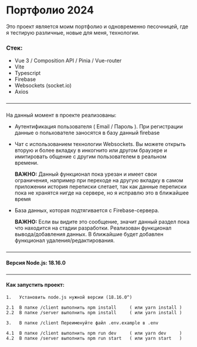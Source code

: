 # Портфолио 2024
Это проект является моим портфолио и одновременно песочницей, где я тестирую различные, новые для меня, технологии.
### Стек:
- Vue 3 / Composition API / Pinia / Vue-router
- Vite
- Typescript
- Firebase
- Websockets (socket.io)
- Axios
###
---
###
На данный момент в проекте реализованы:

- Аутентификация пользователя ( Email / Пароль ). При регистрации данные о польхователе заносятся в базу данный firebase

- Чат с использованием технологии Websockets. Вы можете открыть вторую и более вкладку в инкогнито или другом браузере и имитировать общение с другим пользователем в реальном времени. 
  
  **ВАЖНО:** Данный функционал пока урезан и имеет свои ограничения, например при переходе на другую вкладку в самом приложении история переписки слетает, так как данные переписки пока не хранятся нигде на сервере, но я исправлю это в ближайшее время

- База данных, которая подтягивается с Firebase-сервера.
  
  **ВАЖНО:** Если вы видите это сообщение, значит данный раздел пока что находится на стадии разработки. Реализован функционал вывода/добавления данных. В ближайшие будет добавлен функционал удаления/редактирования.

###
---

#### Версия Node.js: 18.16.0

###
---
#### **Как запустить проект:**
```
1.   Установить node.js нужной версии (18.16.0^)

2.1  В папке /client выполнить npm install     ( или yarn install )
2.2  В папке /server выполнить npm install     ( или yarn install )

3.   В папке /client Переименуйте файл .env.example в .env

4.1  В папке /client выполнить npm run dev     ( или yarn dev     )
4.2  В папке /server выполнить npm run start   ( или yarn start   ) 
```



